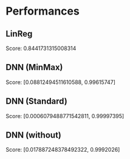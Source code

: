 # Performances

## LinReg

Score: 0.8441731315008314

## DNN (MinMax)

Score:  [0.08812494511610588, 0.99615747]

## DNN (Standard)

Score:  [0.0006079488771542811, 0.99997395]

## DNN (without)

Score:  [0.017887248378492322, 0.9992026]
